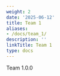 ```yaml
---
weight: 2
date: '2025-06-12'
title: Team 1
aliases:
- /docs/team_1/
description: ''
linkTitle: Team 1
type: docs
---
```


Team 1.0.0
